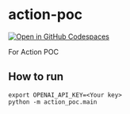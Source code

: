 # action-poc
[![Open in GitHub Codespaces](https://github.com/codespaces/badge.svg)](https://codespaces.new/cuspymd/action-poc?quickstart=1)

For Action POC

## How to run

```shell
export OPENAI_API_KEY=<Your key>
python -m action_poc.main
```
